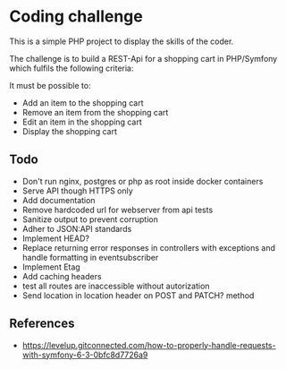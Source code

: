 # Coding challenge

This is a simple PHP project to display the skills of the coder.

The challenge is to build a REST-Api for a shopping cart in PHP/Symfony which fulfils the following criteria:

It must be possible to:
- Add an item to the shopping cart 
- Remove an item from the shopping cart
- Edit an item in the shopping cart
- Display the shopping cart

## Todo

- Don't run nginx, postgres or php as root inside docker containers
- Serve API though HTTPS only
- Add documentation
- Remove hardcoded url for webserver from api tests
- Sanitize output to prevent corruption
- Adher to JSON:API standards
- Implement HEAD?
- Replace returning error responses in controllers with exceptions and handle formatting in eventsubscriber
- Implement Etag
- Add caching headers
- test all routes are inaccessible without autorization
- Send location in location header on POST and PATCH? method

## References
- https://levelup.gitconnected.com/how-to-properly-handle-requests-with-symfony-6-3-0bfc8d7726a9
